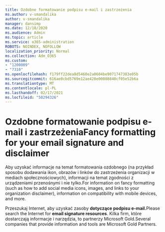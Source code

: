 ```yaml
---
title: Ozdobne formatowanie podpisu e-mail i zastrzeżenia
ms.author: v-smandalika
author: v-smandalika
manager: dansimp
ms.date: 12/18/2020
ms.audience: Admin
ms.topic: article
ms.service: o365-administration
ROBOTS: NOINDEX, NOFOLLOW
localization_priority: Normal
ms.collection: Adm_O365
ms.custom:
- "1200009"
- "7310"
ms.openlocfilehash: f179ff22dea8d5460e2a0604be9071747383e05b
ms.sourcegitcommit: 616ae0cbd5769e12ae428e00088840cf05e52b6a
ms.translationtype: MT
ms.contentlocale: pl-PL
ms.lasthandoff: 02/17/2021
ms.locfileid: "50294326"
---
```

# <a name="fancy-formatting-for-your-email-signature-and-disclaimer"></a><span data-ttu-id="a303e-102">Ozdobne formatowanie podpisu e-mail i zastrzeżenia</span><span class="sxs-lookup"><span data-stu-id="a303e-102">Fancy formatting for your email signature and disclaimer</span></span>
<span data-ttu-id="a303e-103">Aby uzyskać informacje na temat formatowania ozdobnego (na przykład sposobu dodawania ikon, obrazów i linków do zastrzeżenia organizacji w mediach społecznościowych), informacji na temat zgodności z urządzeniami przenośnymi i nie tylko.</span><span class="sxs-lookup"><span data-stu-id="a303e-103">For information on fancy formatting (such as how to add social media icons, images, and links to your organization disclaimer), information on compatibility with mobile devices, and more.</span></span>

<span data-ttu-id="a303e-104">Przeszukaj Internet, aby uzyskać zasoby **dotyczące podpisu e-mail.**</span><span class="sxs-lookup"><span data-stu-id="a303e-104">Please search the Internet for **email signature resources**.</span></span> <span data-ttu-id="a303e-105">Kilka firm, które dostarczają informacje i narzędzia, to partnerzy Microsoft Gold.</span><span class="sxs-lookup"><span data-stu-id="a303e-105">Several companies that provide information and tools are Microsoft Gold Partners.</span></span>

